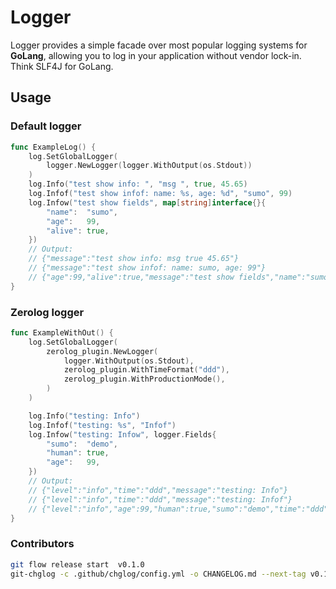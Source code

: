 # Logger

Logger provides a simple facade over most popular logging systems for __GoLang__, allowing you to log in your application without vendor lock-in.
Think SLF4J for GoLang.


## Usage

### Default logger

```go
func ExampleLog() {
	log.SetGlobalLogger(
        logger.NewLogger(logger.WithOutput(os.Stdout))
    )
	log.Info("test show info: ", "msg ", true, 45.65)
	log.Infof("test show infof: name: %s, age: %d", "sumo", 99)
	log.Infow("test show fields", map[string]interface{}{
		"name":  "sumo",
		"age":   99,
		"alive": true,
	})
	// Output:
	// {"message":"test show info: msg true 45.65"}
	// {"message":"test show infof: name: sumo, age: 99"}
	// {"age":99,"alive":true,"message":"test show fields","name":"sumo"}
}
```

### Zerolog logger

```go
func ExampleWithOut() {
	log.SetGlobalLogger(
        zerolog_plugin.NewLogger(
            logger.WithOutput(os.Stdout),
            zerolog_plugin.WithTimeFormat("ddd"),
            zerolog_plugin.WithProductionMode(),
	    )
    )

	log.Info("testing: Info")
	log.Infof("testing: %s", "Infof")
	log.Infow("testing: Infow", logger.Fields{
		"sumo":  "demo",
		"human": true,
		"age":   99,
	})
	// Output:
	// {"level":"info","time":"ddd","message":"testing: Info"}
	// {"level":"info","time":"ddd","message":"testing: Infof"}
	// {"level":"info","age":99,"human":true,"sumo":"demo","time":"ddd","message":"testing: Infow"}
}
```


### Contributors

```bash
git flow release start  v0.1.0
git-chglog -c .github/chglog/config.yml -o CHANGELOG.md --next-tag v0.1.0
```  
